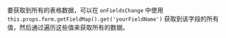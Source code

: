 要获取到所有的表格数据，可以在 `onFieldsChange` 中使用 `this.props.form.getFieldMap().get('yourFieldName')` 获取到该字段的所有值，然后通过遍历这些值来获取所有的数据。
